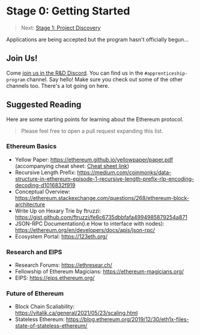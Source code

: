 # Stage 0: Getting Started

> Next: [Stage 1: Project Discovery](./stage-1-project-discovery.md)

Applications are being accepted but the program hasn't officially begun...


## Join Us!

Come [join us in the R&D Discord](https://discord.gg/2sBGYZtv).  You can find us in the `#apprenticeship-program` channel.  Say hello!  Make sure you check out some of the other channels too.  There's a lot going on here.


## Suggested Reading

Here are some starting points for learning about the Ethereum protocol.

> Please feel free to open a pull request expanding this list.

### Ethereum Basics 
- Yellow Paper: https://ethereum.github.io/yellowpaper/paper.pdf  (accompanying cheat sheet: [Cheat sheet link](https://github.com/benjaminion/YellowPaper_CheatSheet/blob/master/YPCheatSheet.pdf))
- Recursive Length Prefix: https://medium.com/coinmonks/data-structure-in-ethereum-episode-1-recursive-length-prefix-rlp-encoding-decoding-d1016832f919
- Conceptual Overview: https://ethereum.stackexchange.com/questions/268/ethereum-block-architecture
- Write Up on Hexary Trie by ftruzzi: https://gist.github.com/ftruzzi/fe6c6735dbbfafa4994985879254a871
- JSON-RPC Documentation(i.e How to interface with nodes): https://ethereum.org/en/developers/docs/apis/json-rpc/
- Ecosystem Portal: https://123eth.org/

### Research and EIPS
- Research Forums: https://ethresear.ch/
- Fellowship of Ethereum Magicians: https://ethereum-magicians.org/
- EIPS: https://eips.ethereum.org/

### Future of Ethereum 
- Block Chain Scaliability: https://vitalik.ca/general/2021/05/23/scaling.html
- Stateless Ethereum: https://blog.ethereum.org/2019/12/30/eth1x-files-state-of-stateless-ethereum/
